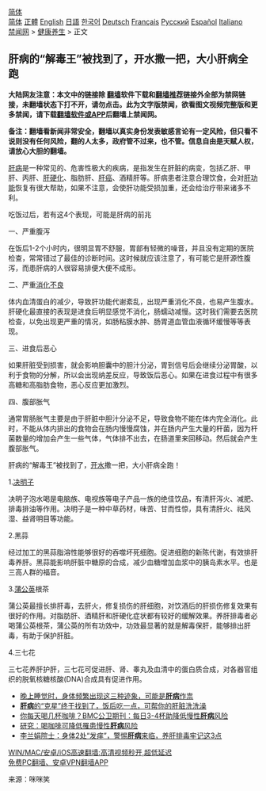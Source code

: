  <!-- 面包屑导航 --> <div class="breadcrumb"><!-- GTranslate: https://gtranslate.io/ -->  <div class="switcher notranslate">  <div class="selected">  <a href="#" onclick="return false;"> 简体</a>  </div>  <div class="option">  <a href="https://www.bannedbook.org" onclick="doGTranslate('zh-CN|zh-CN');jQuery('div.switcher div.selected a').html(jQuery(this).html());return false;" title="简体中文" class="nturl selected"> 简体</a>  <a href="https://www.bannedbook.org/zh-tw/" onclick="doGTranslate('zh-CN|zh-TW');jQuery('div.switcher div.selected a').html(jQuery(this).html());return false;" title="繁體中文" class="nturl"> 正體</a>  <a href="https://www.bannedbook.org/en/" onclick="doGTranslate('zh-CN|en');jQuery('div.switcher div.selected a').html(jQuery(this).html());return false;" title="English" class="nturl"> English</a>  <a href="https://www.bannedbook.org/ja/" onclick="doGTranslate('zh-CN|ja');jQuery('div.switcher div.selected a').html(jQuery(this).html());return false;" title="日本語" class="nturl"> 日語</a>  <a href="https://www.bannedbook.org/ko/" onclick="doGTranslate('zh-CN|ko');jQuery('div.switcher div.selected a').html(jQuery(this).html());return false;" title="한국어" class="nturl"> 한국어</a>  <a href="https://www.bannedbook.org/de/" onclick="doGTranslate('zh-CN|de');jQuery('div.switcher div.selected a').html(jQuery(this).html());return false;" title="Deutsch" class="nturl"> Deutsch</a>  <a href="https://www.bannedbook.org/fr/" onclick="doGTranslate('zh-CN|fr');jQuery('div.switcher div.selected a').html(jQuery(this).html());return false;" title="Français" class="nturl"> Français</a>  <a href="https://www.bannedbook.org/ru/" onclick="doGTranslate('zh-CN|ru');jQuery('div.switcher div.selected a').html(jQuery(this).html());return false;" title="Русский" class="nturl"> Русский</a>  <a href="https://www.bannedbook.org/es/" onclick="doGTranslate('zh-CN|es');jQuery('div.switcher div.selected a').html(jQuery(this).html());return false;" title="Español" class="nturl"> Español</a>  <a href="https://www.bannedbook.org/it/" onclick="doGTranslate('zh-CN|it');jQuery('div.switcher div.selected a').html(jQuery(this).html());return false;" title="Italiano" class="nturl"> Italiano</a>  </div>  </div>      <div class='breadcrumb-sub'><!-- Breadcrumb NavXT 6.3.0 --> <a href="https://www.bannedbook.org/" class="home">禁闻网</a> &gt; <a href="https://www.bannedbook.org/bnews/health/" class="category">健康养生</a> &gt; 正文</div></div><h2>肝病的“解毒王”被找到了，开水撒一把，大小肝病全跑</h2> <p class="notice"><b>大陆网友注意：本文中的链接除 <a href="https://github.com/bannedbook/fanqiang" >翻墙</a>软件下载和<a href="https://github.com/killgcd/justmysocks/blob/master/README.md">翻墙推荐</a>链接外全部为禁网链接，未翻墙状态下打不开，请勿点击。此为文字版禁闻，欲看图文视频完整版和更多禁闻，请下载<a href="https://github.com/bannedbook/fanqiang">翻墙软件或APP</a>后翻墙上禁闻网。</p><p>备注：翻墙看新闻非常安全，翻墙以真实身份发表敏感言论有一定风险，但只看不说则没有任何风险，翻的人太多，政府管不过来，也不管。信息自由是天赋人权，请放心大胆的翻墙。</b></p>  <div class="entry"> <p><a href="https://www.bannedbook.org/bnews/tag/%E8%82%9D%E7%97%85/" class="st_tag internal_tag" rel="tag" title="标签 肝病 下的日志">肝病</a>是一种常见的、危害性极大的疾病，是指发生在肝脏的病变，包括乙肝、甲肝、丙肝、<a href="https://www.bannedbook.org/bnews/tag/%e8%82%9d%e7%a1%ac%e5%8c%96/" class="st_tag internal_tag" rel="tag" title="标签 肝硬化 下的日志">肝硬化</a>、脂肪肝、<a href="https://www.bannedbook.org/bnews/tag/%E8%82%9D%E7%99%8C/" class="st_tag internal_tag" rel="tag" title="标签 肝癌 下的日志">肝癌</a>、酒精肝等。肝病患者注意合理饮食，会对<a href="https://www.bannedbook.org/bnews/tag/%E8%82%9D%E5%8A%9F%E8%83%BD/" class="st_tag internal_tag" rel="tag" title="标签 肝功能 下的日志">肝功能</a>恢复有很大帮助，如果不注意，会使肝功能受损加重，还会给治疗带来诸多不利。</p> <p>吃饭过后，若有这4个表现，可能是肝病的前兆</p> <p>一、严重腹泻</p> <p>在饭后1-2个小时内，很明显胃不舒服，胃部有轻微的噪音，并且没有定期的医院检查，常常错过了最佳的诊断时间。这时候就应该注意了，有可能它是肝源性腹泻，而患肝病的人很容易排便大便不成形。</p> <p>二、严重<a href="https://www.bannedbook.org/bnews/tag/%E6%B6%88%E5%8C%96%E4%B8%8D%E8%89%AF/" class="st_tag internal_tag" rel="tag" title="标签 消化不良 下的日志">消化不良</a></p>  <p>体内血清蛋白的减少，导致肝功能代谢紊乱，出现严重消化不良，也易产生腹水。肝硬化最直接的表现是进食后明显感觉不消化，肠蠕动减慢。这时我们需要去医院检查，以免出现更严重的情况，如肠粘膜水肿、肠胃道血管血液循环缓慢等等表现。</p> <p>三、进食后恶心</p> <p>如果肝脏受到损害，就会影响胆囊中的胆汁分泌，胃到信号后会继续分泌胃酸，以利于食物的分解，所以会出现纳差反应，导致饭后恶心。如果在进食过程中有很多高糖和高脂肪食物，恶心反应更加激烈。</p> <p>四、腹部胀气</p> <p>通常胃肠胀气主要是由于肝脏中胆汁分泌不足，导致食物不能在体内完全消化。此时，不能从体内排出的食物会在肠内慢慢腐蚀，并在肠内产生大量的杆菌，因为杆菌数量的增加会产生一些气体，气体排不出去，在肠道里来回移动。然后就会产生腹部胀气。</p>  <p>肝病的“解毒王”被找到了，<a href="https://www.bannedbook.org/bnews/tag/%e5%bc%80%e6%b0%b4/" class="st_tag internal_tag" rel="tag" title="标签 开水 下的日志">开水</a>撒一把，大小肝病全跑！</p> <p>1.<a href="https://www.bannedbook.org/bnews/tag/%E5%86%B3%E6%98%8E%E5%AD%90/" class="st_tag internal_tag" rel="tag" title="标签 决明子 下的日志">决明子</a></p> <p>决明子泡水喝是电脑族、电视族等电子产品一族的绝佳饮品，有清肝泻火、减肥、排毒排油等作用。决明子是一种中草药材，味苦、甘而性惊，具有清肝火、祛风湿、益肾明目等功能。</p> <p>2.黑蒜</p> <p>经过加工的黑蒜脂溶性能够很好的吞噬坏死细胞。促进细胞的新陈代谢，有效排肝毒养肝。黑蒜能影响肝脏中糖原的合成，减少血糖增加血浆中的胰岛素水平。也是三高人群的福音。</p>  <p>3.<a href="https://www.bannedbook.org/bnews/tag/%E8%92%B2%E5%85%AC%E8%8B%B1/" class="st_tag internal_tag" rel="tag" title="标签 蒲公英 下的日志">蒲公英</a>根茶</p> <p>蒲公英最擅长排肝毒，去肝火，修复损伤的肝细胞，对饮酒后的肝损伤修复效果有很好的作用。对脂肪肝、酒精肝和肝硬化症状都有较好的缓解效果。养肝排毒者必喝蒲公英根茶，蒲公英的所有功效中，功效最显著的就是解毒保肝，能够排出肝毒，有助于保护肝脏。</p> <p>4.三七花</p> <p>三七花养肝护肝，三七花可促进肝、肾、睾丸及血清中的蛋白质合成，对各器官组织的脱氧核糖核酸(DNA)合成具有促进作用。</p> <ul class='op-related-articles' title='相关阅读'> <li><a href='https://www.bannedbook.org/bnews/health/20210802/1598570.html' target='_blank'>晚上睡觉时，身体频繁出现这三种迹象，可能是<b>肝病</b>作祟</a></li> <li><a href='https://www.bannedbook.org/bnews/health/20210727/1595051.html' target='_blank'><b>肝病</b>的“克星”终于找到了，饭后吃一点，可帮你的肝脏洗洗澡</a></li> <li><a href='https://www.bannedbook.org/bnews/health/20210720/1590541.html' target='_blank'>你每天喝几杯咖啡？BMC公卫期刊：每日3-4杯助降低慢性<b>肝病</b>风险</a></li> <li><a href='https://www.bannedbook.org/bnews/health/20210706/1581162.html' target='_blank'>研究：喝咖啡可降低罹患慢性<b>肝病</b>风险</a></li> <li><a href='https://www.bannedbook.org/bnews/health/20210701/1577982.html' target='_blank'>李兰娟院士：身体2处“发痒”，警惕<b>肝病</b>来临，养肝排毒牢记这3点</a></li> </ul> <p class="texttj"> <a href="https://github.com/bannedbook/fanqiang/wiki/V2ray%E6%9C%BA%E5%9C%BA" target="_blank">WIN/MAC/安卓/iOS高速翻墙:高清视频秒开,超低延迟</a><br/> <a href="https://github.com/bannedbook/fanqiang/wiki/%E7%A6%81%E9%97%BB%E7%BD%91%E5%AE%89%E5%8D%93%E7%BF%BB%E5%A2%99%E6%96%B0%E9%97%BBAPP" target="_blank">免费PC翻墙、安卓VPN翻墙APP</a></p> <p> 来源：咪咪笑 </p><a name='sharetosocial'></a>  <div style="margin-bottom:5px;padding-bottom:5px;clear:both"> <div id="archive-pix-1" class="banner-ads"> <!-- AuctionX Display platform tag START --> <div id="26318x728x90x621x_ADSLOT2" clicktrack="%%CLICK_URL_ESC%%"></div> <!-- AuctionX Display platform tag END --> </div> <div id="archive-pix-2" class="banner-ads"> <!-- AuctionX Display platform tag START --> <div id="26315x300x250x621x_ADSLOT2" clicktrack="%%CLICK_URL_ESC%%"></div> <!-- AuctionX Display platform tag END --> </div> </div>  <div id="archive-pix-1" class="banner-ads"> <!-- AuctionX Display platform tag START --> <div id="26318x728x90x621x_ADSLOT3" clicktrack="%%CLICK_URL_ESC%%"></div> <!-- AuctionX Display platform tag END --> </div> </div><!--END ENTRY--> 